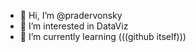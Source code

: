 - 👋 Hi, I’m @pradervonsky
- 👀 I’m interested in DataViz
- 🌱 I’m currently learning (((github itself)))

<!---
pradervonsky/pradervonsky is a ✨ special ✨ repository because its `README.md` (this file) appears on your GitHub profile.
You can click the Preview link to take a look at your changes.
--->
